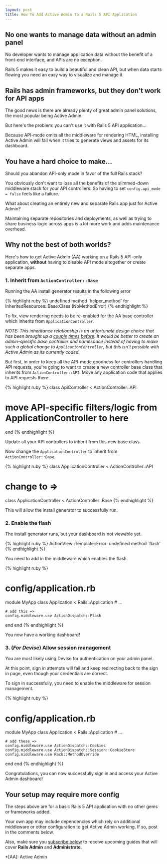 ```yaml
---
layout: post
title: How To Add Active Admin to a Rails 5 API Application
---
```


## No one wants to manage data without an admin panel

No developer wants to manage application data without the benefit of a front-end interface, 
and APIs are no exception.

Rails 5 makes it easy to build a beautiful and clean API, 
but when data starts flowing you need an easy way to visualize and manage it.

## Rails has admin frameworks, but they don't work for API apps

The good news is there are already plenty of great admin panel solutions, 
the most popular being Active Admin.

But here's the problem: you can't use it with Rails 5 API application...

Because API-mode omits all the middleware for rendering HTML,
installing Active Admin will fail when it tries to generate views and assets for its dashboard.

## You have a hard choice to make...

Should you abandon API-only mode in favor of the full Rails stack?

You obviously don't want to lose all the benefits of the slimmed-down middleware stack for your API controllers.
So having to set `config.api_mode = false` feels like a failure.

What about creating an entirely new and separate Rails app just for Active Admin?

Maintaining separate repositories and deployments, as well as trying to share business logic across apps is a lot more work and adds maintenance overhead.

## Why not the best of both worlds?

Here's how to get Active Admin (AA) working on a Rails 5 API-only application, **without** having to disable API mode altogether or create separate apps.

### 1. Inherit from `ActionController::Base`

Running the AA install generator results in the following error

{% highlight ruby %}
undefined method `helper_method' for InheritedResources::Base:Class (NoMethodError)
{% endhighlight %}

To fix, view rendering needs to be re-enabled for the AA base controller which inherits from `ApplicationController`.

_NOTE: This inheritance relationship is an unfortunate design choice that has been brought up a [couple][refactor 3] [times][refactor 1] [before][refactor 2].
It would be better to create an admin-specific base controller and namespace instead of having to make such a global change to `ApplicationController`,
but this isn't possible with Active Admin as its currently coded._

[AA inheritance]:https://github.com/activeadmin/activeadmin/blob/master/docs/14-gotchas.md#authentication--application-controller
[refactor 1]:https://github.com/activeadmin/activeadmin/pull/1934
[refactor 2]:https://github.com/activeadmin/activeadmin/pull/1935
[refactor 3]:https://github.com/activeadmin/activeadmin/issues/3143

But first, in order to keep all the API-mode goodness for controllers handling API requests, 
you're going to want to create a new controller base class that inherits from `ActionController::API`.
Move any application code that applies to API requests there.

{% highlight ruby %}
class ApiController < ActionController::API
  # move API-specific filters/logic from ApplicationController to here
end
{% endhighlight %}

Update all your API controllers to inherit from this new base class.

Now change the `ApplicationController` to inherit from `ActionController::Base`.

{% highlight ruby %}
class ApplicationController < ActionController::API
# change to =>
class ApplicationController < ActionController::Base
{% endhighlight %} 

This will allow the install generator to successfully run.

### 2. Enable the flash

The install generator runs, but your dashboard is not viewable yet.

{% highlight ruby %}
ActionView::Template::Error: undefined method `flash'
{% endhighlight %}

You need to add in the middleware which enables the flash.

{% highlight ruby %}
# config/application.rb
module MyApp
  class Application < Rails::Application
    # ...

    # add this =>
    config.middleware.use ActionDispatch::Flash
  end
end
{% endhighlight %}

You now have a working dashboard!

### 3. (_For Devise_) Allow session management

You are most likely using Devise for authentication on your admin panel.

At this point, sign in attempts will fail and keep redirecting back to the sign in page, even though your credentials are correct.

To sign in successfully, you need to enable the middleware for session management.

{% highlight ruby %}
# config/application.rb
module MyApp
  class Application < Rails::Application
    # ...

    # add these =>
    config.middleware.use ActionDispatch::Cookies
    config.middleware.use ActionDispatch::Session::CookieStore
    config.middleware.use Rack::MethodOverride
  end
end
{% endhighlight %}

Congratulations, you can now successfully sign in and access your Active Admin dashboard!

## Your setup may require more config

The steps above are for a basic Rails 5 API application with no other gems or frameworks added.

Your own app may include dependencies which rely on additional middleware or other configuration to get Active Admin working.
If so, post in the comments below.

Also, make sure you [subscribe below](#post_cta) to receive upcoming guides that will cover **Rails Admin** and **Administrate**.

*[AA]: Active Admin
